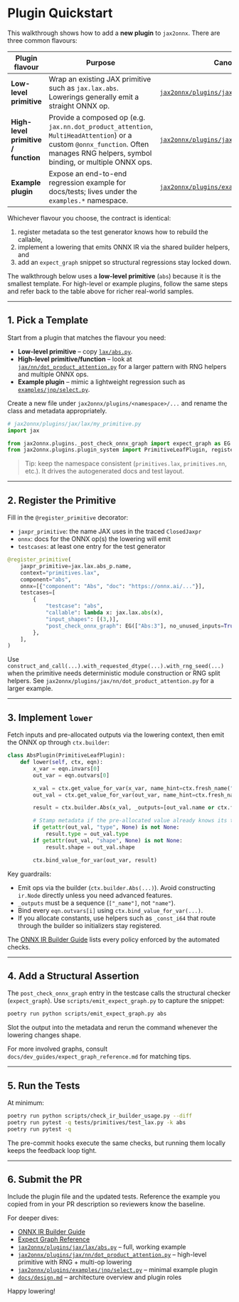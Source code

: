 # Plugin Quickstart

This walkthrough shows how to add a **new plugin** to `jax2onnx`. There are
three common flavours:

| Plugin flavour | Purpose | Canonical example |
| --- | --- | --- |
| **Low-level primitive** | Wrap an existing JAX primitive such as `jax.lax.abs`. Lowerings generally emit a straight ONNX op. | [`jax2onnx/plugins/jax/lax/abs.py`](../../jax2onnx/plugins/jax/lax/abs.py) |
| **High-level primitive / function** | Provide a composed op (e.g. `jax.nn.dot_product_attention`, `MultiHeadAttention`) or a custom `@onnx_function`. Often manages RNG helpers, symbol binding, or multiple ONNX ops. | [`jax2onnx/plugins/jax/nn/dot_product_attention.py`](../../jax2onnx/plugins/jax/nn/dot_product_attention.py) |
| **Example plugin** | Expose an end-to-end regression example for docs/tests; lives under the `examples.*` namespace. | [`jax2onnx/plugins/examples/jnp/select.py`](../../jax2onnx/plugins/examples/jnp/select.py) |

Whichever flavour you choose, the contract is identical:

1. register metadata so the test generator knows how to rebuild the callable,
2. implement a lowering that emits ONNX IR via the shared builder helpers, and
3. add an `expect_graph` snippet so structural regressions stay locked down.

The walkthrough below uses a **low-level primitive** (`abs`) because it is the
smallest template. For high-level or example plugins, follow the same steps and
refer back to the table above for richer real-world samples.

---

## 1. Pick a Template

Start from a plugin that matches the flavour you need:

- **Low-level primitive** – copy [`lax/abs.py`](../../jax2onnx/plugins/jax/lax/abs.py).
- **High-level primitive/function** – look at [`jax/nn/dot_product_attention.py`](../../jax2onnx/plugins/jax/nn/dot_product_attention.py) for a larger pattern with RNG helpers and multiple ONNX ops.
- **Example plugin** – mimic a lightweight regression such as [`examples/jnp/select.py`](../../jax2onnx/plugins/examples/jnp/select.py).

Create a new file under `jax2onnx/plugins/<namespace>/...` and rename the class
and metadata appropriately.

```python
# jax2onnx/plugins/jax/lax/my_primitive.py
import jax

from jax2onnx.plugins._post_check_onnx_graph import expect_graph as EG
from jax2onnx.plugins.plugin_system import PrimitiveLeafPlugin, register_primitive
```

> Tip: keep the namespace consistent (`primitives.lax`, `primitives.nn`, etc.).
> It drives the autogenerated docs and test layout.

---

## 2. Register the Primitive

Fill in the `@register_primitive` decorator:

* `jaxpr_primitive`: the name JAX uses in the traced `ClosedJaxpr`
* `onnx`: docs for the ONNX op(s) the lowering will emit
* `testcases`: at least one entry for the test generator

```python
@register_primitive(
    jaxpr_primitive=jax.lax.abs_p.name,
    context="primitives.lax",
    component="abs",
    onnx=[{"component": "Abs", "doc": "https://onnx.ai/..."}],
    testcases=[
        {
            "testcase": "abs",
            "callable": lambda x: jax.lax.abs(x),
            "input_shapes": [(3,)],
            "post_check_onnx_graph": EG(["Abs:3"], no_unused_inputs=True),
        },
    ],
)
```

Use `construct_and_call(...).with_requested_dtype(...).with_rng_seed(...)` when
the primitive needs deterministic module construction or RNG split helpers.
See `jax2onnx/plugins/jax/nn/dot_product_attention.py` for a larger example.

---

## 3. Implement `lower`

Fetch inputs and pre-allocated outputs via the lowering context, then emit the
ONNX op through `ctx.builder`:

```python
class AbsPlugin(PrimitiveLeafPlugin):
    def lower(self, ctx, eqn):
        x_var = eqn.invars[0]
        out_var = eqn.outvars[0]

        x_val = ctx.get_value_for_var(x_var, name_hint=ctx.fresh_name("abs_in"))
        out_val = ctx.get_value_for_var(out_var, name_hint=ctx.fresh_name("abs_out"))

        result = ctx.builder.Abs(x_val, _outputs=[out_val.name or ctx.fresh_name("abs_out")])

        # Stamp metadata if the pre-allocated value already knows its type/shape
        if getattr(out_val, "type", None) is not None:
            result.type = out_val.type
        if getattr(out_val, "shape", None) is not None:
            result.shape = out_val.shape

        ctx.bind_value_for_var(out_var, result)
```

Key guardrails:

- Emit ops via the builder (`ctx.builder.Abs(...)`). Avoid constructing
  `ir.Node` directly unless you need advanced features.
- `_outputs` must be a sequence (`["_name"]`, not `"name"`).
- Bind every `eqn.outvars[i]` using `ctx.bind_value_for_var(...)`.
- If you allocate constants, use helpers such as `_const_i64` that route through
  the builder so initializers stay registered.

The [ONNX IR Builder Guide](./onnx_ir_builder.md) lists every policy enforced by
the automated checks.

---

## 4. Add a Structural Assertion

The `post_check_onnx_graph` entry in the testcase calls the structural checker
(`expect_graph`). Use `scripts/emit_expect_graph.py` to capture the snippet:

```bash
poetry run python scripts/emit_expect_graph.py abs
```

Slot the output into the metadata and rerun the command whenever the lowering
changes shape.

For more involved graphs, consult
`docs/dev_guides/expect_graph_reference.md` for matching tips.

---

## 5. Run the Tests

At minimum:

```bash
poetry run python scripts/check_ir_builder_usage.py --diff
poetry run pytest -q tests/primitives/test_lax.py -k abs
poetry run pytest -q
```

The pre-commit hooks execute the same checks, but running them locally keeps the
feedback loop tight.

---

## 6. Submit the PR

Include the plugin file and the updated tests. Reference the example you copied
from in your PR description so reviewers know the baseline.

For deeper dives:

- [ONNX IR Builder Guide](./onnx_ir_builder.md)
- [Expect Graph Reference](./expect_graph_reference.md)
- [`jax2onnx/plugins/jax/lax/abs.py`](../../jax2onnx/plugins/jax/lax/abs.py) –
  full, working example
- [`jax2onnx/plugins/jax/nn/dot_product_attention.py`](../../jax2onnx/plugins/jax/nn/dot_product_attention.py) – high-level primitive with RNG + multi-op lowering
- [`jax2onnx/plugins/examples/jnp/select.py`](../../jax2onnx/plugins/examples/jnp/select.py) – minimal example plugin
- [`docs/design.md`](../design.md) – architecture overview and plugin roles

Happy lowering!
